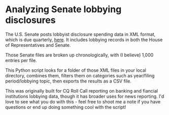 # Analyzing Senate lobbying disclosures

The U.S. Senate posts lobbyist disclosure spending data in XML format, which is due quarterly, [here](https://www.senate.gov/legislative/Public_Disclosure/database_download.htm). It includes lobbying records in both the House of Representatives and Senate.

Those Senate files are broken up chronologically, with (I believe) 1,000 entries per file.

This Python script looks for a folder of those XML files in your local directory, combines them, filters them on categories such as year/filing period/lobbying topic, then exports the results as a CSV file.

This was originally built for CQ Roll Call reporting on banking and fiancial institutions lobbying data, though  it has broader uses for news reporting. I'd love to see what you do with this - feel free to shoot me a note if you have questions or end up doing something cool with the script!